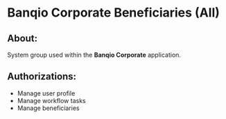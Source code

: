 # Banqio Corporate Beneficiaries (All)

## About:

System group used within the **Banqio Corporate** application.

## Authorizations:

- Manage user profile
- Manage workflow tasks
- Manage beneficiaries